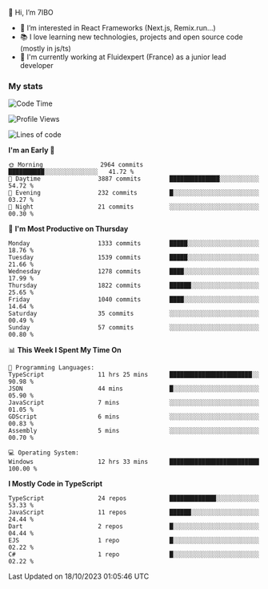 👋 Hi, I’m 7IBO

- 👀 I’m interested in React Frameworks (Next.js, Remix.run...)
- 📚 I love learning new technologies, projects and open source code (mostly in js/ts)
- 💼 I'm currently working at Fluidexpert (France) as a junior lead developer

### My stats
<!--START_SECTION:waka-->
![Code Time](http://img.shields.io/badge/Code%20Time-247%20hrs%2027%20mins-blue)

![Profile Views](http://img.shields.io/badge/Profile%20Views-0-blue)

![Lines of code](https://img.shields.io/badge/From%20Hello%20World%20I%27ve%20Written-8.2%20million%20lines%20of%20code-blue)

**I'm an Early 🐤** 

```text
🌞 Morning                2964 commits        ██████████░░░░░░░░░░░░░░░   41.72 % 
🌆 Daytime                3887 commits        ██████████████░░░░░░░░░░░   54.72 % 
🌃 Evening                232 commits         █░░░░░░░░░░░░░░░░░░░░░░░░   03.27 % 
🌙 Night                  21 commits          ░░░░░░░░░░░░░░░░░░░░░░░░░   00.30 % 
```
📅 **I'm Most Productive on Thursday** 

```text
Monday                   1333 commits        █████░░░░░░░░░░░░░░░░░░░░   18.76 % 
Tuesday                  1539 commits        █████░░░░░░░░░░░░░░░░░░░░   21.66 % 
Wednesday                1278 commits        ████░░░░░░░░░░░░░░░░░░░░░   17.99 % 
Thursday                 1822 commits        ██████░░░░░░░░░░░░░░░░░░░   25.65 % 
Friday                   1040 commits        ████░░░░░░░░░░░░░░░░░░░░░   14.64 % 
Saturday                 35 commits          ░░░░░░░░░░░░░░░░░░░░░░░░░   00.49 % 
Sunday                   57 commits          ░░░░░░░░░░░░░░░░░░░░░░░░░   00.80 % 
```


📊 **This Week I Spent My Time On** 

```text
💬 Programming Languages: 
TypeScript               11 hrs 25 mins      ███████████████████████░░   90.98 % 
JSON                     44 mins             █░░░░░░░░░░░░░░░░░░░░░░░░   05.90 % 
JavaScript               7 mins              ░░░░░░░░░░░░░░░░░░░░░░░░░   01.05 % 
GDScript                 6 mins              ░░░░░░░░░░░░░░░░░░░░░░░░░   00.83 % 
Assembly                 5 mins              ░░░░░░░░░░░░░░░░░░░░░░░░░   00.70 % 

💻 Operating System: 
Windows                  12 hrs 33 mins      █████████████████████████   100.00 % 
```

**I Mostly Code in TypeScript** 

```text
TypeScript               24 repos            █████████████░░░░░░░░░░░░   53.33 % 
JavaScript               11 repos            ██████░░░░░░░░░░░░░░░░░░░   24.44 % 
Dart                     2 repos             █░░░░░░░░░░░░░░░░░░░░░░░░   04.44 % 
EJS                      1 repo              █░░░░░░░░░░░░░░░░░░░░░░░░   02.22 % 
C#                       1 repo              █░░░░░░░░░░░░░░░░░░░░░░░░   02.22 % 
```




 Last Updated on 18/10/2023 01:05:46 UTC
<!--END_SECTION:waka-->
